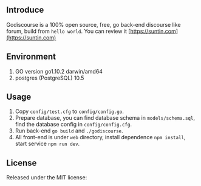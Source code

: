 ## Introduce

Godiscourse is a 100% open source, free, go back-end discourse like forum, build from `hello world`. You can review it [https://suntin.com](https://suntin.com)

## Environment

1. GO version go1.10.2 darwin/amd64
2. postgres (PostgreSQL) 10.5

## Usage

1. Copy `config/test.cfg` to `config/config.go`.
2. Prepare database, you can find database schema in `models/schema.sql`, find the database config in `config/config.cfg`.
3. Run back-end `go build` and `./godiscourse`.
4. All front-end is under `web` directory, install dependence `npm install`, start service `npm run dev`.

## License

Released under the MIT license:
